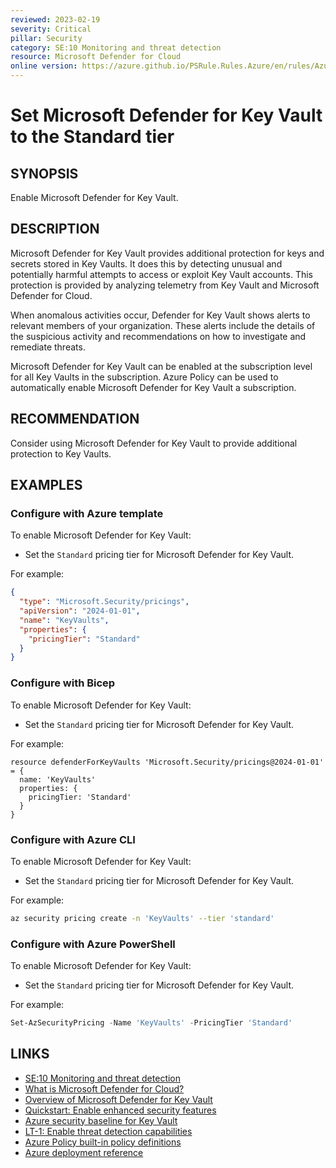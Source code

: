 ```yaml
---
reviewed: 2023-02-19
severity: Critical
pillar: Security
category: SE:10 Monitoring and threat detection
resource: Microsoft Defender for Cloud
online version: https://azure.github.io/PSRule.Rules.Azure/en/rules/Azure.Defender.KeyVault/
---
```


# Set Microsoft Defender for Key Vault to the Standard tier

## SYNOPSIS

Enable Microsoft Defender for Key Vault.

## DESCRIPTION

Microsoft Defender for Key Vault provides additional protection for keys and secrets stored in Key Vaults.
It does this by detecting unusual and potentially harmful attempts to access or exploit Key Vault accounts.
This protection is provided by analyzing telemetry from Key Vault and Microsoft Defender for Cloud.

When anomalous activities occur, Defender for Key Vault shows alerts to relevant members of your organization.
These alerts include the details of the suspicious activity and recommendations on how to investigate and remediate threats.

Microsoft Defender for Key Vault can be enabled at the subscription level for all Key Vaults in the subscription.
Azure Policy can be used to automatically enable Microsoft Defender for Key Vault a subscription.

## RECOMMENDATION

Consider using Microsoft Defender for Key Vault to provide additional protection to Key Vaults.

## EXAMPLES

### Configure with Azure template

To enable Microsoft Defender for Key Vault:

- Set the `Standard` pricing tier for Microsoft Defender for Key Vault.

For example:

```json
{
  "type": "Microsoft.Security/pricings",
  "apiVersion": "2024-01-01",
  "name": "KeyVaults",
  "properties": {
    "pricingTier": "Standard"
  }
}
```

### Configure with Bicep

To enable Microsoft Defender for Key Vault:

- Set the `Standard` pricing tier for Microsoft Defender for Key Vault.

For example:

```bicep
resource defenderForKeyVaults 'Microsoft.Security/pricings@2024-01-01' = {
  name: 'KeyVaults'
  properties: {
    pricingTier: 'Standard'
  }
}
```

<!-- external:avm avm/ptn/security/security-center keyVaultsPricingTier -->

### Configure with Azure CLI

To enable Microsoft Defender for Key Vault:

- Set the `Standard` pricing tier for Microsoft Defender for Key Vault.

For example:

```bash
az security pricing create -n 'KeyVaults' --tier 'standard'
```

### Configure with Azure PowerShell

To enable Microsoft Defender for Key Vault:

- Set the `Standard` pricing tier for Microsoft Defender for Key Vault.

For example:

```powershell
Set-AzSecurityPricing -Name 'KeyVaults' -PricingTier 'Standard'
```

## LINKS

- [SE:10 Monitoring and threat detection](https://learn.microsoft.com/azure/well-architected/security/monitor-threats)
- [What is Microsoft Defender for Cloud?](https://learn.microsoft.com/azure/defender-for-cloud/defender-for-cloud-introduction)
- [Overview of Microsoft Defender for Key Vault](https://learn.microsoft.com/azure/defender-for-cloud/defender-for-key-vault-introduction)
- [Quickstart: Enable enhanced security features](https://learn.microsoft.com/azure/defender-for-cloud/enable-enhanced-security)
- [Azure security baseline for Key Vault](https://learn.microsoft.com/security/benchmark/azure/baselines/key-vault-security-baseline)
- [LT-1: Enable threat detection capabilities](https://learn.microsoft.com/security/benchmark/azure/baselines/key-vault-security-baseline#lt-1-enable-threat-detection-capabilities)
- [Azure Policy built-in policy definitions](https://learn.microsoft.com/azure/governance/policy/samples/built-in-policies#security-center)
- [Azure deployment reference](https://learn.microsoft.com/azure/templates/microsoft.security/pricings)
